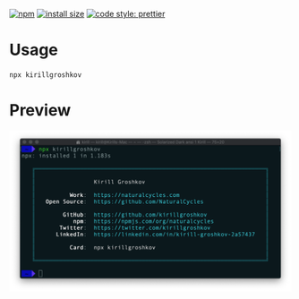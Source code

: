 [![npm](https://img.shields.io/npm/v/kirillgroshkov/latest.svg)](https://www.npmjs.com/package/kirillgroshkov)
[![install size](https://packagephobia.now.sh/badge?p=kirillgroshkov)](https://packagephobia.now.sh/result?p=kirillgroshkov)
[![code style: prettier](https://img.shields.io/badge/code_style-prettier-ff69b4.svg?style=flat-square)](https://github.com/prettier/prettier)

# Usage

    npx kirillgroshkov

# Preview

![npx kirillgroshkov](./media/npx2.png)
